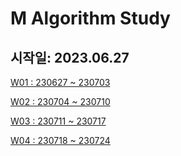 # M Algorithm Study

## 시작일: 2023.06.27

[W01 : 230627 ~ 230703](https://github.com/M-Algorithm-Study/MunJiSu/tree/main/W01)

[W02 : 230704 ~ 230710](https://github.com/M-Algorithm-Study/MunJiSu/tree/main/W02)

[W03 : 230711 ~ 230717](https://github.com/M-Algorithm-Study/MunJiSu/tree/main/W03)

[W04 : 230718 ~ 230724](https://github.com/M-Algorithm-Study/MunJiSu/tree/main/W04)